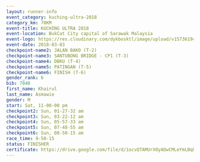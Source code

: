 ```yaml
--- 
layout: runner-info 
event_category: kuching-ultra-2018 
category_km: 70KM 
event-title: KUCHING ULTRA 2018 
event-location: BukCat City capital of Sarawak Malaysia 
event-logo: https://res.cloudinary.com/dykbosktl/image/upload/v1573619473/Logo/kuching-ultra-2018-logo_tlpvm5.png 
event-date: 2018-03-03 
checkpoint-name2: JALAN BAKO (T-2) 
checkpoint-name3: SANTUBONG BRIDGE - CP1 (T-3) 
checkpoint-name4: DBKU (T-4) 
checkpoint-name5: PATINGAN (T-5) 
checkpoint-name6: FINISH (T-6) 
gender_rank: 6
bib: 7040
first_name: Khairul
last_name: Asmawie
gender: M
start: Sat, 11-00-00 pm
checkpoint2: Sun, 01-27-32 am
checkpoint3: Sun, 03-22-12 am
checkpoint4: Sun, 05-57-33 am
checkpoint5: Sun, 07-48-55 am
checkpoint6: Sun, 08-50-15 am
race_time: 9-50-15
status: FINISHER
certificate: https://drive.google.com/file/d/1ocvQTAMUrXOyADwCMLeYmLBqUlqVy6Rn/view?usp=sharing
--- 
```

